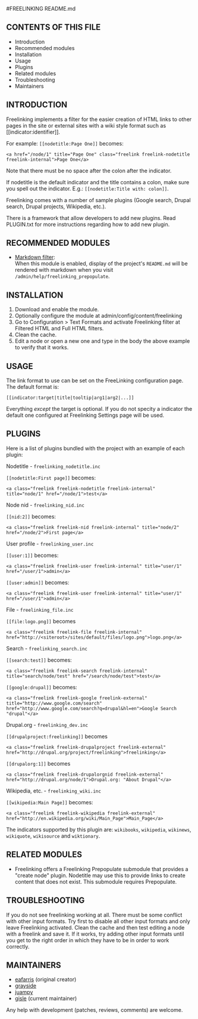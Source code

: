 #FREELINKING README.md



## CONTENTS OF THIS FILE

* Introduction
* Recommended modules
* Installation
* Usage
* Plugins
* Related modules
* Troubleshooting
* Maintainers


## INTRODUCTION

Freelinking implements a filter for the easier creation of HTML links
to other pages in the site or external sites with a wiki style format
such as [[indicator:identifier]].

For example: `[[nodetitle:Page One]]` becomes:

    <a href="/node/1" title="Page One" class="freelink freelink-nodetitle freelink-internal">Page One</a>

Note that there must be no space after the colon after the indicator.

If nodetitle is the default indicator and the title contains a colon,
make sure you spell out the indicator.
E.g.: `[[nodetitle:Title with: colon]]`.

Freelinking comes with a number of sample plugins (Google search,
Drupal search, Drupal projects, Wikipedia, etc.).

There is a framework that allow developers to add new plugins. Read
PLUGIN.txt for more instructions regarding how to add new plugin.


## RECOMMENDED MODULES

* [Markdown filter][1]:<br>
  When this module is enabled, display of the project's `README.md` will be
  rendered with markdown when you visit `/admin/help/freelinking_prepopulate`.


## INSTALLATION

1. Download and enable the module.
2. Optionally configure the module at admin/config/content/freelinking
3. Go to Configuration > Text Formats and activate Freelinking filter
   at Filtered HTML and Full HTML filters.
4. Clean the cache.
5. Edit a node or open a new one and type in the body the above
   example to verify that it works.


## USAGE

The link format to use can be set on the FreeLinking configuration
page. The default format is:

    [[indicator:target|title|tooltip|arg1|arg2|...]]

Everything *except* the target is optional. If you do not specity a
indicator the default one configured at Freelinking Settings page will
be used.


## PLUGINS

Here is a list of plugins bundled with the project with an example of
each plugin:

Nodetitle - `freelinking_nodetitle.inc`

`[[nodetitle:First page]]` becomes:

    <a class="freelink freelink-nodetitle freelink-internal" title="node/1" href="/node/1">test</a>

Node nid - `freelinking_nid.inc`

`[[nid:2]]` becomes:

    <a class="freelink freelink-nid freelink-internal" title="node/2" href="/node/2">First page</a>

User profile - `freelinking_user.inc`

`[[user:1]]` becomes:

    <a class="freelink freelink-user freelink-internal" title="user/1" href="/user/1">admin</a>

`[[user:admin]]` becomes:

    <a class="freelink freelink-user freelink-internal" title="user/1" href="/user/1">admin</a>

File - `freelinking_file.inc`

`[[file:logo.png]]` becomes

    <a class="freelink freelink-file freelink-internal" href="http://<siteroot>/sites/default/files/logo.png">logo.png</a>

Search - `freelinking_search.inc`

`[[search:test]]` becomes:

    <a class="freelink freelink-search freelink-internal" title="search/node/test" href="/search/node/test">test</a>

`[[google:drupal]]` becomes:

    <a class="freelink freelink-google freelink-external" title="http://www.google.com/search" href="http://www.google.com/search?q=drupal&hl=en">Google Search "drupal"</a>

Drupal.org - `freelinking_dev.inc`

`[[drupalproject:freelinking]]` becomes

    <a class="freelink freelink-drupalproject freelink-external" href="http://drupal.org/project/freelinking">freelinking</a>

`[[drupalorg:1]]` becomes

    <a class="freelink freelink-drupalorgnid freelink-external" href="http://drupal.org/node/1">Drupal.org: "About Drupal"</a>

Wikipedia, etc. - `freelinking_wiki.inc`

`[[wikipedia:Main Page]]` becomes:

    <a class="freelink freelink-wikipedia freelink-external" href="http://en.wikipedia.org/wiki/Main_Page">Main_Page</a>

The indicators supported by this plugin are: `wikibooks`, `wikipedia`,
`wikinews`, `wikiquote`, `wikisource` and `wiktionary`.


## RELATED MODULES

* Freelinking offers a Freelinking Prepopulate submodule that provides
  a "create node" plugin. Nodetitle may use this to provide links to
  create content that does not exist. This submodule requires
  Prepopulate.

## TROUBLESHOOTING

If you do not see freelinking working at all. There must be some
conflict with other input formats. Try first to disable all other
input formats and only leave Freelinking activated.  Clean the cache
and then test editing a node with a freelink and save it. If it works,
try adding other input formats until you get to the right order in
which they have to be in order to work correctly.


## MAINTAINERS

* [eafarris](https://www.drupal.org/user/812) (original creator)
* [grayside](https://www.drupal.org/u/grayside)
* [juampy](https://www.drupal.org/u/juampy)
* [gisle](https://www.drupal.org/u/gisle) (current maintainer)

Any help with development (patches, reviews, comments) are welcome.


[1]: https://www.drupal.org/project/markdown
